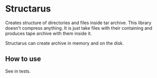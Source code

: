 # Structarus

Creates structure of directories and files inside tar archive. This library doesn't compress anything. It is just take files with their containing and produces tape archive with them inside it.

Structarus can create archive in memory and on the disk.

## How to use
See in tests.
